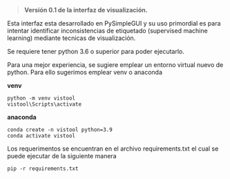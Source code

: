 > **Versión 0.1 de la interfaz de visualización.** 

Esta interfaz esta desarrollado en PySimpleGUI y su uso primordial es para intentar identificar inconsistencias de etiquetado (supervised machine learning) mediante tecnicas de visualización.

Se requiere tener python 3.6 o superior para poder ejecutarlo.

Para una mejor experiencia, se sugiere emplear un entorno virtual nuevo de python. Para ello sugerimos emplear venv o anaconda

**venv**

```plaintext
python -m venv vistool
vistool\Scripts\activate
```

**anaconda**

```plaintext
conda create -n vistool python=3.9
conda activate vistool
```

Los requerimentos se encuentran en el archivo requirements.txt el cual se puede ejecutar de la siguiente manera

```plaintext
pip -r requirements.txt
```
